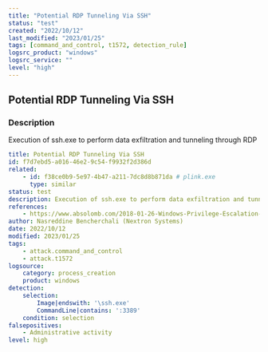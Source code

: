 ```yaml
---
title: "Potential RDP Tunneling Via SSH"
status: "test"
created: "2022/10/12"
last_modified: "2023/01/25"
tags: [command_and_control, t1572, detection_rule]
logsrc_product: "windows"
logsrc_service: ""
level: "high"
---
```


## Potential RDP Tunneling Via SSH

### Description

Execution of ssh.exe to perform data exfiltration and tunneling through RDP

```yml
title: Potential RDP Tunneling Via SSH
id: f7d7ebd5-a016-46e2-9c54-f9932f2d386d
related:
    - id: f38ce0b9-5e97-4b47-a211-7dc8d8b871da # plink.exe
      type: similar
status: test
description: Execution of ssh.exe to perform data exfiltration and tunneling through RDP
references:
    - https://www.absolomb.com/2018-01-26-Windows-Privilege-Escalation-Guide/
author: Nasreddine Bencherchali (Nextron Systems)
date: 2022/10/12
modified: 2023/01/25
tags:
    - attack.command_and_control
    - attack.t1572
logsource:
    category: process_creation
    product: windows
detection:
    selection:
        Image|endswith: '\ssh.exe'
        CommandLine|contains: ':3389'
    condition: selection
falsepositives:
    - Administrative activity
level: high

```
